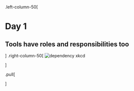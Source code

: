 .left-column-50[

# Day 1

## Tools have roles and responsibilities too

]
.right-column-50[
![dependency xkcd](https://www.explainxkcd.com/wiki/images/d/d7/dependency.png)

]

.pull[

]
